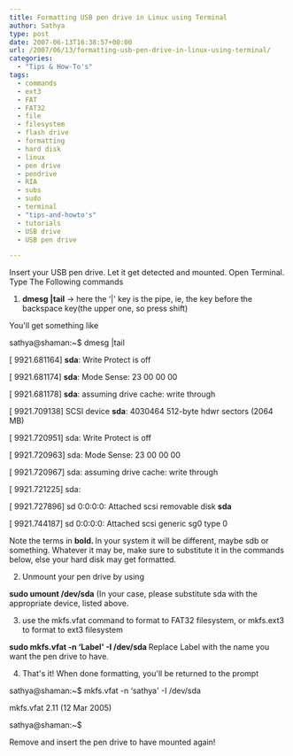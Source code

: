 ```yaml
---
title: Formatting USB pen drive in Linux using Terminal
author: Sathya
type: post
date: 2007-06-13T16:38:57+00:00
url: /2007/06/13/formatting-usb-pen-drive-in-linux-using-terminal/
categories:
  - "Tips & How-To's"
tags:
  - commands
  - ext3
  - FAT
  - FAT32
  - file
  - filesystem
  - flash drive
  - formatting
  - hard disk
  - linux
  - pen drive
  - pendrive
  - RIA
  - subs
  - sudo
  - terminal
  - "tips-and-howto's"
  - tutorials
  - USB drive
  - USB pen drive

---
```

Insert your USB pen drive. Let it get detected and mounted. Open Terminal. Type The Following commands
  
1. <span style="font-weight:bold;">dmesg |tail</span> -> here the &#8216;|' key is the pipe, ie, the key before the backspace key(the upper one, so press shift)
  
You'll get something like

sathya@shaman:~$ dmesg |tail
  
[ 9921.681164] <span style="font-weight:bold;">sda</span>: Write Protect is off
  
[ 9921.681174] <span style="font-weight:bold;">sda</span>: Mode Sense: 23 00 00 00
  
[ 9921.681178] <span style="font-weight:bold;">sda</span>: assuming drive cache: write through
  
[ 9921.709138] SCSI device <span style="font-weight:bold;">sda</span>: 4030464 512-byte hdwr sectors (2064 MB)
  
[ 9921.720951] sda: Write Protect is off
  
[ 9921.720963] sda: Mode Sense: 23 00 00 00
  
[ 9921.720967] sda: assuming drive cache: write through
  
[ 9921.721225] sda:
  
[ 9921.727896] sd 0:0:0:0: Attached scsi removable disk <span style="font-weight:bold;">sda</span>
  
[ 9921.744187] sd 0:0:0:0: Attached scsi generic sg0 type 0
  
Note the terms in <span style="font-weight:bold;">bold. </span>In your system it will be different, maybe sdb or something. Whatever it may be, make sure to substitute it in the commands below, else your hard disk may get formatted.

2. Unmount your pen drive by using
  
<span style="font-weight:bold;">sudo umount /dev/sda</span> (In your case, please substitute sda with the appropriate device, listed above.

3. use the mkfs.vfat command to format to FAT32 filesystem, or mkfs.ext3 to format to ext3 filesystem
  
<span style="font-weight:bold;">sudo mkfs.vfat -n &#8216;Label' -I /dev/sda </span>Replace Label with the name you want the pen drive to have.

4. That's it! When done formatting, you'll be returned to the prompt
  
sathya@shaman:~$ mkfs.vfat -n &#8216;sathya' -I /dev/sda
  
mkfs.vfat 2.11 (12 Mar 2005)
  
sathya@shaman:~$

Remove and insert the pen drive to have mounted again!
